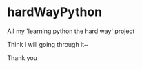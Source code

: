 hardWayPython
=============

All my 'learning python the hard way' project

Think I will going through it~

Thank you

